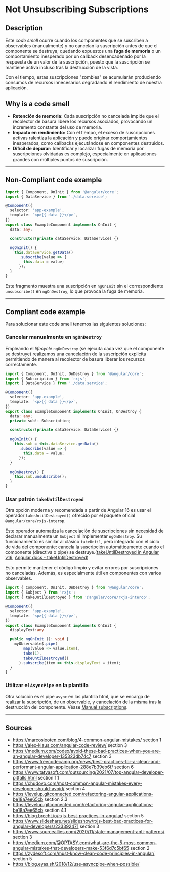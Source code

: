 # Not Unsubscribing Subscriptions

## Description

Este *code smell* ocurre cuando los componentes que se suscriben a observables (manualmente) y no cancelan la suscripción antes de que el componente se destruya; quedando expuestos una **fuga de memoria** o un comportamiento inesperado por un callback desencadenado por la respuesta de un valor de la suscripción, puesto que la suscripción se mantiene activa incluso tras la destrucción de la vista. 

Con el tiempo, estas suscripciones "zombies" se acumularán produciendo consumos de recursos innecesarios degradando el rendimiento de nuestra aplicación.

## Why is a code smell

- **Retención de memoria:** Cada suscripción no cancelada impide que el recolector de basura libere los recursos asociados, provocando un incremento constante del uso de memoria.
- **Impacto en rendimiento:** Con el tiempo, el exceso de suscripciones activas ralentiza la aplicación y puede originar comportamientos inesperados, como callbacks ejecutándose en componentes destruidos.
- **Difícil de depurar:** Identificar y localizar fugas de memoria por suscripciones olvidadas es complejo, especialmente en aplicaciones grandes con múltiples puntos de suscripción.

---
## Non-Compliant code example

```typescript
import { Component, OnInit } from '@angular/core';
import { DataService } from './data.service';

@Component({
  selector: 'app-example',
  template: `<p>{{ data }}</p>`,
})
export class ExampleComponent implements OnInit {
  data: any;

  constructor(private dataService: DataService) {}

  ngOnInit() {
    this.dataService.getData()
      .subscribe(value => {
        this.data = value;
      });
  }
}
```

Este fragmento muestra una suscripción en `ngOnInit` sin el correspondiente `unsubscribe()` en `ngOnDestroy`, lo que provoca la fuga de memoria.

---
## Compliant code example
Para solucionar este code smell tenemos las siguientes soluciones:

### Cancelar manualmente en `ngOnDestroy`

Empleando el *lifecycle* `ngOnDestroy` (se ejecuta cada vez que el componente se destruye) realizamos una cancelación de la suscripción explicita permitiendo de manera al recolector de basura liberar los recursos correctamente.

```typescript
import { Component, OnInit, OnDestroy } from '@angular/core';
import { Subscription } from 'rxjs';
import { DataService } from './data.service';

@Component({
  selector: 'app-example',
  template: `<p>{{ data }}</p>`,
})
export class ExampleComponent implements OnInit, OnDestroy {
  data: any;
  private sub!: Subscription;

  constructor(private dataService: DataService) {}

  ngOnInit() {
    this.sub = this.dataService.getData()
      .subscribe(value => {
        this.data = value;
      });
  }

  ngOnDestroy() {
    this.sub.unsubscribe();
  }
}
```

### Usar patrón `takeUntilDestroyed`
Otra opción moderna y recomendada a partir de Angular 16 es usar el operador `takeUntilDestroyed()` ofrecido por el paquete oficial `@angular/core/rxjs-interop`.

Este operador automatiza la cancelación de suscripciones sin necesidad de declarar manualmente un `Subject` ni implementar `ngOnDestroy`. Su funcionamiento es similar al clásico `takeUntil`, pero integrado con el ciclo de vida del componente: cancela la suscripción automáticamente cuando el componente (directiva o pipe) se destruye.([takeUntilDestroyed in Angular v16][3], [Angular docs - takeUntilDestroyed][4])

Esto permite mantener el código limpio y evitar errores por suscripciones no canceladas. Además, es especialmente útil en componentes con varios observables.

```typescript
import { Component, OnInit, OnDestroy } from '@angular/core';
import { Subject } from 'rxjs';
import { takeUntilDestroyed } from '@angular/core/rxjs-interop';

@Component({
  selector: 'app-example',
  template: `<p>{{ data }}</p>`,
})
export class ExampleComponent implements OnInit {
  displayText:any

  public ngOnInit (): void {
    myObservable$.pipe(
        map(value => value.item),
        take(1),
        takeUntilDestroyed()
      ).subscribe(item => this.displayText = item);
  }
}
```

### Utilizar el  `AsyncPipe` en la plantilla
Otra solución es el pipe `async` en las plantilla html, que se encarga de realizar la suscripción, de un observable, y cancelación de la misma tras la destrucción del componente. Véase [Manual subscriptions](manual_subscriptions.md).

[1]: https://zydesoft.com/must-know-clean-code-principles-in-angular/
[2]: https://blog.eyas.sh/2018/12/use-asyncpipe-when-possible/
[3]: https://angular.love/takeuntildestroy-in-angular-v16
[4]: https://angular.dev/api/core/rxjs-interop/takeUntilDestroyed
[5]: https://medium.com/netanelbasal/getting-to-know-the-takeuntildestroyed-operator-in-angular-d965b7263856

---
## Sources
- https://marcoslooten.com/blog/4-common-angular-mistakes/ section 1
- https://alex-klaus.com/angular-code-review/ section 3
- https://medium.com/codex/avoid-these-bad-practices-when-you-are-an-angular-developer-135323db74c7 section 3
- https://www.freecodecamp.org/news/best-practices-for-a-clean-and-performant-angular-application-288e7b39eb6f/ section 6
- https://www.tatvasoft.com/outsourcing/2021/07/top-angular-developer-pitfalls.html section 1.1
- https://chudovo.com/most-common-angular-mistakes-every-developer-should-avoid/ section 4
- https://levelup.gitconnected.com/refactoring-angular-applications-be18a7ee65cb section 2.3
- https://levelup.gitconnected.com/refactoring-angular-applications-be18a7ee65cb section 4.1
- https://blog.brecht.io/rxjs-best-practices-in-angular/ section 5
- https://www.slideshare.net/slideshow/rxjs-best-bad-practices-for-angular-developers/233392471 section 3
- https://www.sourceallies.com/2020/11/state-management-anti-patterns/ section 3
- https://medium.com/@OPTASY.com/what-are-the-5-most-common-angular-mistakes-that-developers-make-53f6d7c5bf65 section 2
- https://zydesoft.com/must-know-clean-code-principles-in-angular/ section 5
- https://blog.eyas.sh/2018/12/use-asyncpipe-when-possible/ 